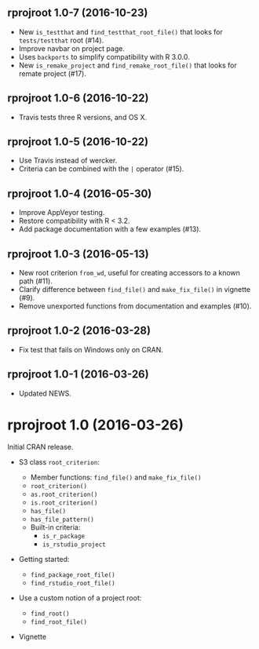 ## rprojroot 1.0-7 (2016-10-23)

- New `is_testthat` and `find_testthat_root_file()` that looks for `tests/testthat` root (#14).
- Improve navbar on project page.
- Uses `backports` to simplify compatibility with R 3.0.0.
- New `is_remake_project` and `find_remake_root_file()` that looks for remate project (#17).


## rprojroot 1.0-6 (2016-10-22)

- Travis tests three R versions, and OS X.


## rprojroot 1.0-5 (2016-10-22)

- Use Travis instead of wercker.
- Criteria can be combined with the `|` operator (#15).


## rprojroot 1.0-4 (2016-05-30)

- Improve AppVeyor testing.
- Restore compatibility with R < 3.2.
- Add package documentation with a few examples (#13).


## rprojroot 1.0-3 (2016-05-13)

- New root criterion `from_wd`, useful for creating accessors to a known path (#11).
- Clarify difference between `find_file()` and `make_fix_file()` in vignette (#9).
- Remove unexported functions from documentation and examples (#10).


## rprojroot 1.0-2 (2016-03-28)

- Fix test that fails on Windows only on CRAN.


## rprojroot 1.0-1 (2016-03-26)

- Updated NEWS.


# rprojroot 1.0 (2016-03-26)

Initial CRAN release.

- S3 class `root_criterion`:
    - Member functions: `find_file()` and `make_fix_file()`
    - `root_criterion()`
    - `as.root_criterion()`
    - `is.root_criterion()`
    - `has_file()`
    - `has_file_pattern()`
    - Built-in criteria:
        - `is_r_package`
        - `is_rstudio_project`

- Getting started:
    - `find_package_root_file()`
    - `find_rstudio_root_file()`

- Use a custom notion of a project root:
    - `find_root()`
    - `find_root_file()`

- Vignette
